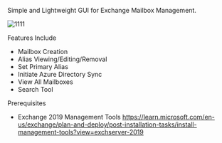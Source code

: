 Simple and Lightweight GUI for Exchange Mailbox Management.


![1111](https://github.com/kvhdavid/ExchangeManagementGUI/assets/95161107/119f48fe-a8e0-40c3-bc5b-e8d0bd2c6c3e)


Features Include
- Mailbox Creation
- Alias Viewing/Editing/Removal
- Set Primary Alias
- Initiate Azure Directory Sync
- View All Mailboxes
- Search Tool


Prerequisites
- Exchange 2019 Management Tools https://learn.microsoft.com/en-us/exchange/plan-and-deploy/post-installation-tasks/install-management-tools?view=exchserver-2019
  

